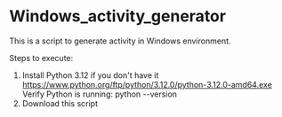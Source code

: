 # Windows_activity_generator
This is a script to generate activity in Windows environment.

Steps to execute:
1. Install Python 3.12 if you don't have it
https://www.python.org/ftp/python/3.12.0/python-3.12.0-amd64.exe
Verify Python is running:
python --version
2. Download this script



